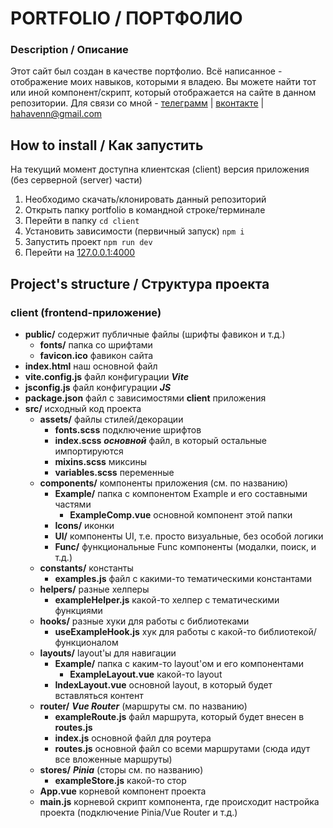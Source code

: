 # **PORTFOLIO / ПОРТФОЛИО**

### Description / Описание

Этот сайт был создан в качестве портфолио. Всё написанное - отображение моих навыков, которыми я владею. Вы можете найти тот или иной компонент/скрипт, который отображается на сайте в данном репозитории. Для связи со мной - [телеграмм](https://t.me/hahavenn) | [вконтакте](https://vk.com/hahavenn) | hahavenn@gmail.com

## How to install / Как запустить

На текущий момент доступна клиентская (client) версия приложения (без серверной (server) части)

1. Необходимо скачать/клонировать данный репозиторий
2. Открыть папку portfolio в командной строке/терминале
3. Перейти в папку `cd client`
4. Установить зависимости (первичный запуск) `npm i`
5. Запустить проект `npm run dev`
6. Перейти на [127.0.0.1:4000](http://127.0.0.1:4000)

## Project's structure / Структура проекта

### client (frontend-приложение)

-   **public/** содержит публичные файлы (шрифты фавикон и т.д.)
    -   **fonts/** папка со шрифтами
    -   **favicon.ico** фавикон сайта
-   **index.html** наш основной файл
-   **vite.config.js** файл конфигурации **_Vite_**
-   **jsconfig.js** файл конфигурации **_JS_**
-   **package.json** файл с зависимостями **client** приложения
-   **src/** исходный код проекта
    -   **assets/** файлы стилей/декорации
        -   **fonts.scss** подключение шрифтов
        -   **index.scss** **_основной_** файл, в который остальные импортируются
        -   **mixins.scss** миксины
        -   **variables.scss** переменные
    -   **components/** компоненты приложения (см. по названию)
        -   **Example/** папка с компонентом Example и его составными частями
            -   **ExampleComp.vue** основной компонент этой папки
        -   **Icons/** иконки
        -   **UI/** компоненты UI, т.е. просто визуальные, без особой логики
        -   **Func/** функциональные Func компоненты (модалки, поиск, и т.д.)
    -   **constants/** константы
        -   **examples.js** файл с какими-то тематическими константами
    -   **helpers/** разные хелперы
        -   **exampleHelper.js** какой-то хелпер с тематическими функциями
    -   **hooks/** разные хуки для работы с библиотеками
        -   **useExampleHook.js** хук для работы с какой-то библиотекой/функционалом
    -   **layouts/** layout'ы для навигации
        -   **Example/** папка с каким-то layout'ом и его компонентами
            -   **ExampleLayout.vue** какой-то layout
        -   **IndexLayout.vue** основной layout, в который будет вставляться контент
    -   **router/** **_Vue Router_** (маршруты см. по названию)
        -   **exampleRoute.js** файл маршрута, который будет внесен в **routes.js**
        -   **index.js** основной файл для роутера
        -   **routes.js** основной файл со всеми маршрутами (сюда идут все вложенные маршруты)
    -   **stores/** **_Pinia_** (сторы см. по названию)
        -   **exampleStore.js** какой-то стор
    -   **App.vue** корневой компонент проекта
    -   **main.js** корневой скрипт компонента, где происходит настройка проекта (подключение Pinia/Vue Router и т.д.)

